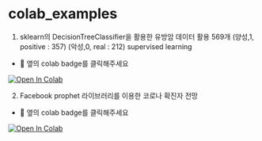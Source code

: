 # colab_examples

1. sklearn의 DecisionTreeClassifier을 활용한 유방암 데이터 활용 569개 (양성,1, positive : 357) (악성,0, real : 212) supervised learning

- 👀 옆의 colab badge를 클릭해주세요
<a href="https://colab.research.google.com/github/Kwater-AILab/colab_examples/blob/main/20220214_Lab_example_classification_in_test.ipynb">
  <img src="https://colab.research.google.com/assets/colab-badge.svg" alt="Open In Colab"/>
</a><br>

2. Facebook prophet 라이브러리를 이용한 코로나 확진자 전망 
- 👀 옆의 colab badge를 클릭해주세요
<a href="https://colab.research.google.com/github/Kwater-AILab/colab_examples/blob/main/corona19_confirmed_prediction.ipynb">
  <img src="https://colab.research.google.com/assets/colab-badge.svg" alt="Open In Colab"/>
</a><br>
